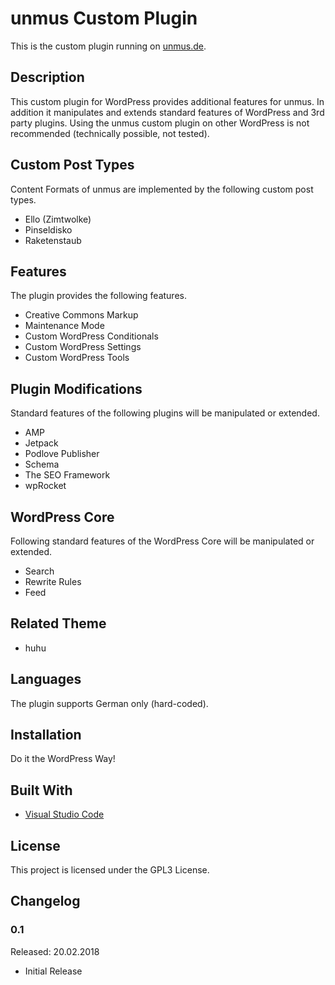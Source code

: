 # unmus Custom Plugin

This is the custom plugin running on [unmus.de](https://www.unmus.de/).

## Description 

This custom plugin for WordPress provides additional features for unmus. In addition it manipulates and extends standard features of WordPress and 3rd party plugins. Using the unmus custom plugin on other WordPress is not recommended (technically possible, not tested).

## Custom Post Types

Content Formats of unmus are implemented by the following custom post types.

* Ello (Zimtwolke)
* Pinseldisko
* Raketenstaub

## Features

The plugin provides the following features.

* Creative Commons Markup
* Maintenance Mode
* Custom WordPress Conditionals
* Custom WordPress Settings
* Custom WordPress Tools

## Plugin Modifications

Standard features of the following plugins will be manipulated or extended.

* AMP
* Jetpack
* Podlove Publisher
* Schema
* The SEO Framework
* wpRocket

## WordPress Core

Following standard features of the WordPress Core will be manipulated or extended.

* Search
* Rewrite Rules
* Feed

## Related Theme

* huhu

## Languages

The plugin supports German only (hard-coded).

## Installation

Do it the WordPress Way! 

## Built With

* [Visual Studio Code](https://code.visualstudio.com)

## License

This project is licensed under the GPL3 License.

## Changelog

### 0.1

Released: 20.02.2018

* Initial Release